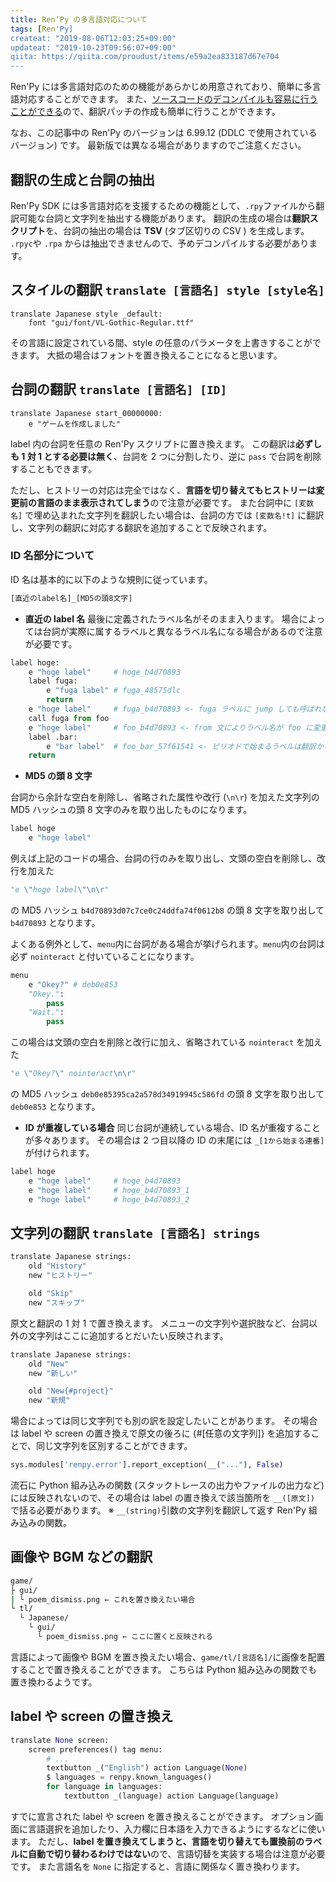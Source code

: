 ```yaml
---
title: Ren’Py の多言語対応について
tags: [Ren'Py]
createat: "2019-08-06T12:03:25+09:00"
updateat: "2019-10-23T09:56:07+09:00"
qiita: https://qiita.com/proudust/items/e59a2ea833187d67e704
---
```


Ren'Py には多言語対応のための機能があらかじめ用意されており、簡単に多言語対応することができます。
また、[ソースコードのデコンパイルも容易に行うことができる](https://qiita.com/proudust/items/0f7aa74ade8f7f946223)ので、翻訳パッチの作成も簡単に行うことができます。

なお、この記事中の Ren'Py のバージョンは 6.99.12 (DDLC で使用されているバージョン) です。
最新版では異なる場合がありますのでご注意ください。

## 翻訳の生成と台詞の抽出

Ren'Py SDK には多言語対応を支援するための機能として、`.rpy`ファイルから翻訳可能な台詞と文字列を抽出する機能があります。
翻訳の生成の場合は**翻訳スクリプト**を、台詞の抽出の場合は **TSV** (タブ区切りの CSV ) を生成します。
`.rpyc`や `.rpa` からは抽出できませんので、予めデコンパイルする必要があります。

## スタイルの翻訳 `translate [言語名] style [style名]`

``` overrides.rpy
translate Japanese style _default:
    font "gui/font/VL-Gothic-Regular.ttf"
```

その言語に設定されている間、style の任意のパラメータを上書きすることができます。
大抵の場合はフォントを置き換えることになると思います。

## 台詞の翻訳 `translate [言語名] [ID]`

``` script.rpy
translate Japanese start_00000000:
    e "ゲームを作成しました"
```

label 内の台詞を任意の Ren'Py スクリプトに置き換えます。
この翻訳は**必ずしも 1 対 1 とする必要は無く**、台詞を 2 つに分割したり、逆に `pass` で台詞を削除することもできます。

ただし、ヒストリーの対応は完全ではなく、**言語を切り替えてもヒストリーは変更前の言語のまま表示されてしまう**ので注意が必要です。
また台詞中に `[変数名]` で埋め込まれた文字列を翻訳したい場合は、台詞の方では `[変数名!t]` に翻訳し、文字列の翻訳に対応する翻訳を追加することで反映されます。

### ID 名部分について

ID 名は基本的に以下のような規則に従っています。

```sh
[直近のlabel名]_[MD5の頭8文字]
```

- **直近の label 名**
最後に定義されたラベル名がそのまま入ります。
場合によっては台詞が実際に属するラベルと異なるラベル名になる場合があるので注意が必要です。

``` py
label hoge:
    e "hoge label"     # hoge_b4d70893
    label fuga:
        e "fuga label" # fuga_48575dlc
        return
    e "hoge label"     # fuga_b4d70893 <- fuga ラベルに jump しても呼ばれないが、ID は fuga になる
    call fuga from foo
    e "hoge label"     # foo_b4d70893 <- from 文によりラベル名が foo に変更
    label .bar:
        e "bar label"  # foo_bar_57f61541 <- ピリオドで始まるラベルは翻訳から見ると不思議な挙動をする（要調査）
    return
```

- **MD5 の頭 8 文字**

台詞から余計な空白を削除し、省略された属性や改行 (`\n\r`) を加えた文字列の MD5 ハッシュの頭 8 文字のみを取り出したものになります。

``` py
label hoge
    e "hoge label"
```

例えば上記のコードの場合、台詞の行のみを取り出し、文頭の空白を削除し、改行を加えた

```py
"e \"hoge label\"\n\r"
```

の MD5 ハッシュ `b4d70893d07c7ce0c24ddfa74f0612b8` の頭 8 文字を取り出して `b4d70893` となります。

よくある例外として、`menu`内に台詞がある場合が挙げられます。`menu`内の台詞は必ず `nointeract` と付いていることになります。

``` py
menu
    e "Okey?" # deb0e853
    "Okey.":
        pass
    "Wait.":
        pass
```

この場合は文頭の空白を削除と改行に加え、省略されている `nointeract` を加えた

```py
"e \"Okey?\" nointeract\n\r"
```

の MD5 ハッシュ `deb0e85395ca2a578d34919945c586fd` の頭 8 文字を取り出して `deb0e853` となります。

- **ID が重複している場合**
同じ台詞が連続している場合、ID 名が重複することが多々あります。
その場合は 2 つ目以降の ID の末尾には `_[1から始まる連番]` が付けられます。

``` py
label hoge
    e "hoge label"     # hoge_b4d70893
    e "hoge label"     # hoge_b4d70893_1
    e "hoge label"     # hoge_b4d70893_2
```

## 文字列の翻訳 `translate [言語名] strings`

```py
translate Japanese strings:
    old "History"
    new "ヒストリー"

    old "Skip"
    new "スキップ"
```

原文と翻訳の 1 対 1 で置き換えます。
メニューの文字列や選択肢など、台詞以外の文字列はここに追加するとだいたい反映されます。

```py
translate Japanese strings:
    old "New"
    new "新しい"

    old "New{#project}"
    new "新規"
```

場合によっては同じ文字列でも別の訳を設定したいことがあります。
その場合は label や screen の置き換えで原文の後ろに {#[任意の文字列]} を追加することで、同じ文字列を区別することができます。

```py
sys.modules['renpy.error'].report_exception(__("..."), False)
```

流石に Python 組み込みの関数 (スタックトレースの出力やファイルの出力など) には反映されないので、その場合は label の置き換えで該当箇所を `__([原文])` で括る必要があります。
※ `__(string)`引数の文字列を翻訳して返す Ren'Py 組み込みの関数。

## 画像や BGM などの翻訳

```sh
game/
├ gui/
| └ poem_dismiss.png ← これを置き換えたい場合
└ tl/
  └ Japanese/
    └ gui/
      └ poem_dismiss.png ← ここに置くと反映される
```

言語によって画像や BGM を置き換えたい場合、`game/tl/[言語名]/`に画像を配置することで置き換えることができます。
こちらは Python 組み込みの関数でも置き換わるようです。

## label や screen の置き換え

```py
translate None screen:
    screen preferences() tag menu:
        # ...
        textbutton _("English") action Language(None)
        $ languages = renpy.known_languages()
        for language in languages:
            textbutton _(language) action Language(language)
```

すでに宣言された label や screen を置き換えることができます。
オプション画面に言語選択を追加したり、入力欄に日本語を入力できるようにするなどに使います。
ただし、**label を置き換えてしまうと、言語を切り替えても置換前のラベルに自動で切り替わるわけではない**ので、言語切替を実装する場合は注意が必要です。
また言語名を `None` に指定すると、言語に関係なく置き換わります。
